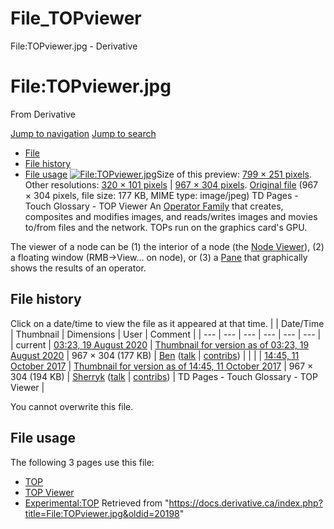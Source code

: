 

# File_TOPviewer

File:TOPviewer.jpg - Derivative




# File:TOPviewer.jpg
From Derivative

[Jump to navigation](#mw-head)
[Jump to search](#searchInput)
* [File](#file)
* [File history](#filehistory)
* [File usage](#filelinks)
[![File:TOPviewer.jpg](https://docs.derivative.ca/images/thumb/b/bb/TOPviewer.jpg/799px-TOPviewer.jpg?20200819082323)](images/b/bb/TOPviewer.jpg)Size of this preview: [799 × 251 pixels](https://docs.derivative.ca/images/thumb/b/bb/TOPviewer.jpg/799px-TOPviewer.jpg). Other resolutions: [320 × 101 pixels](https://docs.derivative.ca/images/thumb/b/bb/TOPviewer.jpg/320px-TOPviewer.jpg) | [967 × 304 pixels](images/b/bb/TOPviewer.jpg).
[Original file](images/b/bb/TOPviewer.jpg "TOPviewer.jpg") ‎(967 × 304 pixels, file size: 177 KB, MIME type: image/jpeg)
TD Pages - Touch Glossary - TOP Viewer
An [Operator Family](Operator_Family.html "Operator Family") that creates, composites and modifies images, and reads/writes images and movies to/from files and the network. TOPs run on the graphics card's GPU.

The viewer of a node can be (1) the interior of a node (the [Node Viewer](Node_Viewer.html "Node Viewer")), (2) a floating window (RMB->View... on node), or (3) a [Pane](Pane.html "Pane") that graphically shows the results of an operator.

## File history
Click on a date/time to view the file as it appeared at that time.
|  | Date/Time | Thumbnail | Dimensions | User | Comment |
| --- | --- | --- | --- | --- | --- |
| current | [03:23, 19 August 2020](images/b/bb/TOPviewer.jpg) | [Thumbnail for version as of 03:23, 19 August 2020](images/b/bb/TOPviewer.jpg) | 967 × 304 (177 KB) | [Ben](https://docs.derivative.ca/User:Ben "User:Ben") ([talk](https://docs.derivative.ca/index.php?title=User_talk:Ben&action=edit&redlink=1 "User talk:Ben (page does not exist)") | [contribs](https://docs.derivative.ca/Special:Contributions/Ben "Special:Contributions/Ben")) |  |
|  | [14:45, 11 October 2017](https://docs.derivative.ca/images/archive/b/bb/20200819082323%21TOPviewer.jpg) | [Thumbnail for version as of 14:45, 11 October 2017](https://docs.derivative.ca/images/archive/b/bb/20200819082323%21TOPviewer.jpg) | 967 × 304 (194 KB) | [Sherryk](https://docs.derivative.ca/index.php?title=User:Sherryk&action=edit&redlink=1 "User:Sherryk (page does not exist)") ([talk](https://docs.derivative.ca/index.php?title=User_talk:Sherryk&action=edit&redlink=1 "User talk:Sherryk (page does not exist)") | [contribs](https://docs.derivative.ca/Special:Contributions/Sherryk "Special:Contributions/Sherryk")) | TD Pages - Touch Glossary - TOP Viewer |

You cannot overwrite this file.
## File usage
The following 3 pages use this file:
* [TOP](TOP.html "TOP")
* [TOP Viewer](TOP_Viewer.html "TOP Viewer")
* [Experimental:TOP](Experimental_TOP.html "Experimental:TOP")
Retrieved from "<https://docs.derivative.ca/index.php?title=File:TOPviewer.jpg&oldid=20198>"